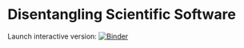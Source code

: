 # Disentangling Scientific Software

Launch interactive version: [![Binder](https://mybinder.org/badge_logo.svg)](https://mybinder.org/v2/gh/willirath/talk_disentangling_scientific_software/master?filepath=lab)
